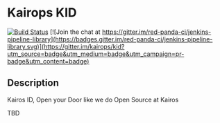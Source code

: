 # Kairops KID

[![Build Status](http://jenkins.kairops.online/buildStatus/icon?job=kairops/kid/develop)](https://jenkins.kairops.online/job/red-panda-ci/job/jenkins-pipeline-library/job/develop/) [![Join the chat at https://gitter.im/red-panda-ci/jenkins-pipeline-library](https://badges.gitter.im/red-panda-ci/jenkins-pipeline-library.svg)](https://gitter.im/kairops/kid?utm_source=badge&utm_medium=badge&utm_campaign=pr-badge&utm_content=badge)

## Description

Kairos ID, Open your Door like we do Open Source at Kairos

TBD

